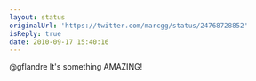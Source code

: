 ```yaml
---
layout: status
originalUrl: 'https://twitter.com/marcgg/status/24768728852'
isReply: true
date: 2010-09-17 15:40:16
---
```


@gflandre It's something AMAZING!
